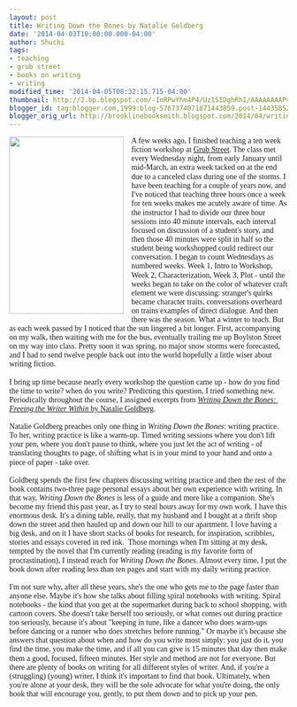 ```yaml
---
layout: post
title: Writing Down the Bones by Natalie Goldberg
date: '2014-04-03T10:00:00.000-04:00'
author: Shuchi
tags:
- teaching
- grub street
- books on writing
- writing
modified_time: '2014-04-05T08:32:15.715-04:00'
thumbnail: http://2.bp.blogspot.com/-InRPwYhm4P4/Uz1SIDghRhI/AAAAAAAAPvA/7RL4iZpqGBc/s72-c/writing-down-the-bones-natalie-goldberg_medium.jpg
blogger_id: tag:blogger.com,1999:blog-5767374071871443859.post-1443585274917920886
blogger_orig_url: http://brooklinebooksmith.blogspot.com/2014/04/writing-down-bones-by-natalie-goldberg.html
---
```


<div dir="ltr" style="text-align: left;" trbidi="on"><div style="line-height: 1.15; margin-bottom: 0pt; margin-top: 0pt; text-align: left;"><a href="http://2.bp.blogspot.com/-InRPwYhm4P4/Uz1SIDghRhI/AAAAAAAAPvA/7RL4iZpqGBc/s1600/writing-down-the-bones-natalie-goldberg_medium.jpg" imageanchor="1" style="clear: left; float: left; margin-bottom: 1em; margin-right: 1em;"><img border="0" src="http://2.bp.blogspot.com/-InRPwYhm4P4/Uz1SIDghRhI/AAAAAAAAPvA/7RL4iZpqGBc/s1600/writing-down-the-bones-natalie-goldberg_medium.jpg" height="320" width="207" /></a><span style="background-color: transparent; font-family: Georgia, Times New Roman, serif; font-style: normal; font-variant: normal; font-weight: normal; text-decoration: none; vertical-align: baseline; white-space: pre-wrap;">A few weeks ago, I finished teaching a ten week fiction workshop at <a href="https://www.grubstreet.org/" target="_blank">Grub Street</a>. The class met every Wednesday night, from early January until mid-March, an extra week tacked on at the end due to a canceled class during one of the storms.&nbsp;I have been teaching for a couple of years now, and I've noticed that teaching three hours once a week for ten weeks makes me acutely aware of time. As the instructor I had to divide our</span><span style="background-color: transparent; font-style: normal; font-variant: normal; font-weight: normal; text-decoration: none; vertical-align: baseline;">&nbsp;</span><span style="font-family: Georgia, 'Times New Roman', serif; line-height: 1.15; white-space: pre-wrap;">three hour sessions into 40 minute intervals, each interval focused on discussion of a student's story, and then those 40 minutes were split in half so the student being workshopped could redirect our conversation. </span><span style="font-family: Georgia, 'Times New Roman', serif; line-height: 1.15; white-space: pre-wrap;">I began to count Wednesdays as numbered weeks. Week 1, Intro to Workshop, Week 2, Characterization, Week 3, Plot - until the weeks began to take on the color of whatever craft element we were discussing: stranger's quirks became character traits, </span><span style="font-family: Georgia, 'Times New Roman', serif; line-height: 1.15; white-space: pre-wrap;">conversations overheard on trains examples of direct dialogue. </span><span style="font-family: Georgia, 'Times New Roman', serif; line-height: 1.15; white-space: pre-wrap;">And then there was the season. What a winter to teach. But as each week passed by I noticed that the sun lingered a bit longer. First, accompanying on my walk, then waiting with me for the bus, eventually trailing me up Boylston Street on my way into class. Pretty soon it was spring, no major snow storms were forecasted, and I had to send twelve people back out into the world hopefully a little wiser about writing fiction.</span><br /><span style="font-family: Georgia, 'Times New Roman', serif; line-height: 1.15; white-space: pre-wrap;"><br /></span> <span style="background-color: transparent; font-family: Georgia, Times New Roman, serif; font-style: normal; font-variant: normal; font-weight: normal; text-decoration: none; vertical-align: baseline; white-space: pre-wrap;">I bring up time because nearly every workshop the question came up - how do you find the time to write? when do you write? Predicting this question, I tried something new. Periodically throughout the course, I assigned excerpts from </span><span style="background-color: transparent; font-family: Georgia, Times New Roman, serif; font-variant: normal; font-weight: normal; text-decoration: none; vertical-align: baseline; white-space: pre-wrap;"><i><a href="http://www.brooklinebooksmith-shop.com/book/9781590302613" target="_blank">Writing Down the Bones: Freeing the Writer Within</a></i></span><span style="background-color: transparent; font-family: Georgia, Times New Roman, serif; font-style: normal; font-variant: normal; font-weight: normal; text-decoration: none; vertical-align: baseline; white-space: pre-wrap;"><a href="http://www.brooklinebooksmith-shop.com/book/9781590302613" target="_blank"> by Natalie Goldberg</a>. </span><br /><span style="background-color: transparent; font-family: Georgia, Times New Roman, serif; font-style: normal; font-variant: normal; font-weight: normal; text-decoration: none; vertical-align: baseline; white-space: pre-wrap;"><br /></span><span style="background-color: transparent; font-family: Georgia, Times New Roman, serif; font-style: normal; font-variant: normal; font-weight: normal; text-decoration: none; vertical-align: baseline; white-space: pre-wrap;">Natalie Goldberg preaches only one thing in </span><span style="background-color: transparent; font-family: Georgia, Times New Roman, serif; font-variant: normal; font-weight: normal; text-decoration: none; vertical-align: baseline; white-space: pre-wrap;"><i>Writing Down the Bones</i></span><span style="background-color: transparent; font-family: Georgia, Times New Roman, serif; font-style: normal; font-variant: normal; font-weight: normal; text-decoration: none; vertical-align: baseline; white-space: pre-wrap;">: writing practice. To her, writing practice is like a warm-up. Timed writing sessions where you don't lift your pen, where you don't pause to think, where you just let the act of writing - of translating thoughts to page, of shifting what is in your mind to your hand and onto a piece of paper - take over. </span><br /><br /><span style="font-family: Georgia, Times New Roman, serif;"><span style="white-space: pre-wrap;">Goldberg spends the first few chapters discussing writing practice and then the rest of the book contains two-three page personal essays about her own experience with writing. In that way, </span></span><span style="font-family: Georgia, 'Times New Roman', serif; line-height: 1.15;"><i>Writing Down the Bones</i> is less of a guide and more like a companion. She's become my friend this past year, as I try to steal hours away for my own work.&nbsp;</span><span style="font-family: Georgia, Times New Roman, serif; line-height: 1.15;">I have this enormous desk. It's a dining table, really, that my husband and I bought at a thrift shop down the street and then hauled up and down our hill to our apartment. I love having a big desk, and on it I have short stacks of books for research, for inspiration, scribbles, stories and essays covered in red ink. &nbsp;</span><span style="font-family: Georgia, 'Times New Roman', serif; line-height: 1.15;">Those mornings when I'm sitting at my desk, tempted by the novel that I'm currently reading (reading is my favorite form of procrastination), I instead reach for <i>Writing Down the Bones</i>. Almost every time, I put the book down after reading less than ten pages and start with my daily writing practice.&nbsp;</span><br /><span style="font-family: Georgia, 'Times New Roman', serif; line-height: 1.15;"><br /></span><span style="font-family: Georgia, 'Times New Roman', serif; line-height: 1.15;">I'm not sure why, after all these years, she's the one who gets me to the page faster than anyone else.&nbsp;</span><span style="font-family: Georgia, 'Times New Roman', serif; line-height: 1.15;">Maybe it's how she talks about filling spiral notebooks with writing. Spiral notebooks - the kind that you get at the supermarket during back to school shopping, with cartoon covers. She doesn't take herself too seriously, or what comes out during practice too seriously, because it's about "keeping in tune, like a dancer who does warm-ups before dancing or a runner who does stretches before running."&nbsp;</span><span style="font-family: Georgia, 'Times New Roman', serif; line-height: 1.15;">Or maybe it's&nbsp;</span><span style="font-family: Georgia, 'Times New Roman', serif; line-height: 1.15;">because she answers that question about when and how do you write most simply: you just do it, you find the time, you make the time, and if all you can give is 15 minutes that day then make them a good, focused, fifteen minutes.&nbsp;</span><span style="font-family: Georgia, 'Times New Roman', serif; line-height: 1.15; white-space: pre-wrap;">Her style and method are not for everyone. But there are plenty of books on writing for all different styles of writer. And, if you're a (struggling) (young) writer, I think it's important to find that book. Ultimately, when you're alone at your desk, they will be the sole advocate for what you're doing, the only book that will encourage you, gently, to put them down and to pick up your pen. </span></div><span id="docs-internal-guid-d8e76292-0df9-ecf0-c6cb-d36db08eba8f"><span style="font-family: Arial; font-size: 15px; vertical-align: baseline; white-space: pre-wrap;"></span></span></div>